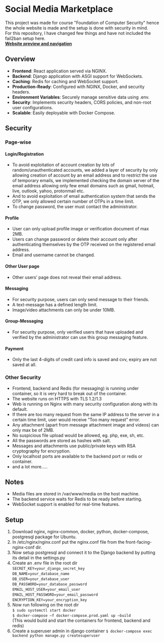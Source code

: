 # Social Media Marketplace
This project was made for course "Foundation of Computer Security" hence the whole website is made and the setup is done with security in mind.  
For this repository, I have changed few things and have not included the fail2ban setup here.   
**[Website preview and navigation](navigate-website.pdf)**

## Overview
- **Frontend**: React application served via NGINX.
- **Backend**: Django application with ASGI support for WebSockets.
- **Caching**: Redis for caching and WebSocket support.
- **Production-Ready**: Configured with NGINX, Docker, and security headers.
- **Environment Variables**: Securely manage sensitive data using .env.
- **Security**: Implements security headers, CORS policies, and non-root user configurations.
- **Scalable**: Easily deployable with Docker Compose.

## Security

### Page-wise
#### Login/Registration
-	To avoid exploitation of account creation by lots of random/unauthenticated accounts, we added a layer of security by only allowing creation of account by an email address and to restrict the use of temporary emails, we implemented checking the domain server of the email address allowing only few email
domains such as gmail, hotmail, live, outlook, yahoo, protonmail etc.
-	And to avoid exploitation of email authentication system that sends the OTP, we only allowed certain number of OTPs in a time limit.
-	To change password, the user must contact the administrator.

#### Profile
-	User can only upload profile image or verification document of max 2MB.
-	Users can change password or delete their account only after
authenticating themselves by the OTP received on the registered email address.
-	Email and username cannot be changed.

#### Other User page
-	Other users’ page does not reveal their email address.

#### Messaging
-	For security purpose, users can only send message to their friends.
-	A text-message has a defined length limit.
-	Image/video attachments can only be under 10MB.

#### Group-Messaging
-	For security purpose, only verified users that have uploaded and verified by the administrator can use this group messaging feature.

#### Payment
-	Only the last 4-digits of credit card info is saved and cvv, expiry are not saved at all.

### Other Security
-	Frontend, backend and Redis (for messaging) is running under container, so it is very hard to break out of the container.
-	The website runs on HTTPS with TLS 1.2/1.3
-	Web is running on Nginx with many security configuration along with its default.
-	If there are too many request from the same IP address to the server in a certain time limit, user would receive “Too many request” error.
-	Any attachment (apart from message attachment image and videos) can only max be of 2MB.
-	No suspicious file upload would be allowed, eg. php, exe, sh, etc.
-	All the passwords are stored as hashes with salt.
-	Messages and attachments use public/private keys with RSA cryptography for encryption.
-	Only localhost ports are available to the backend port or redis or container.
-	and a lot more.....

## Notes
- Media files are stored in /var/www/media on the host machine.
- The backend service waits for Redis to be ready before starting.
- WebSocket support is enabled for real-time features.

## Setup
1.	Download nginx, nginx-common, docker, python, docker-compose, postgresql package for Ubuntu.
2.	In /etc/nginx/nginx.conf put the nginx.conf file from the front-facing-nginx-conf dir.
3.	Now setup postgresql and connect it to the Django backend by putting its detail in the settings.py
4.	Create an .env file in the root dir  
   `SECRET_KEY=your_django_secret_key`   
  	`DB_NAME=your_database_name`  
  	`DB_USER=your_database_user`  
  	`DB_PASSWORD=your_database_password`   
  	`EMAIL_HOST_USER=your_email_user`  
  	`EMAIL_HOST_PASSWORD=your_email_password`    
  	`ENCRYPTION_KEY=your_encryption_key`  
6.	Now run following on the root dir  
`$ sudo systemctl start docker`      
`$ docker-compose –f docker-compose.prod.yaml up –build`  
(This would build and start the containers for frontend, backend and redis)  
7.	Create a superuser admin in django container
`$ docker-compose exec backend python manage.py createsuperuser`
